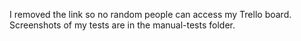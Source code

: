I removed the link so no random people can access my Trello board. Screenshots of my tests are in the manual-tests folder.